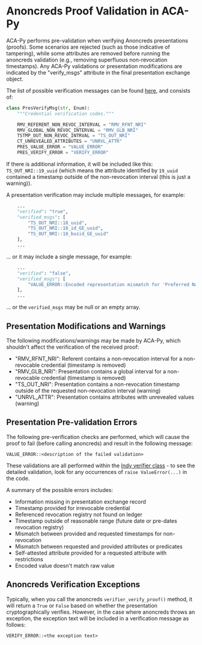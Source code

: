 # Anoncreds Proof Validation in ACA-Py

ACA-Py performs pre-validation when verifying Anoncreds presentations (proofs). Some scenarios are rejected (such as those indicative of tampering), while some attributes are removed before running the anoncreds validation (e.g., removing superfluous non-revocation timestamps). Any ACA-Py validations or presentation modifications are indicated by the "verify_msgs" attribute in the final presentation exchange object.

The list of possible verification messages can be found [here](https://github.com/hyperledger/aries-cloudagent-python/blob/0.12.0/aries_cloudagent/indy/verifier.py#L24), and consists of:

```python
class PresVerifyMsg(str, Enum):
    """Credential verification codes."""

    RMV_REFERENT_NON_REVOC_INTERVAL = "RMV_RFNT_NRI"
    RMV_GLOBAL_NON_REVOC_INTERVAL = "RMV_GLB_NRI"
    TSTMP_OUT_NON_REVOC_INTRVAL = "TS_OUT_NRI"
    CT_UNREVEALED_ATTRIBUTES = "UNRVL_ATTR"
    PRES_VALUE_ERROR = "VALUE_ERROR"
    PRES_VERIFY_ERROR = "VERIFY_ERROR"
```

If there is additional information, it will be included like this: `TS_OUT_NRI::19_uuid` (which means the attribute identified by `19_uuid` contained a timestamp outside of the non-revocation interval (this is just a warning)).

A presentation verification may include multiple messages, for example:

```python
    ...
    "verified": "true",
    "verified_msgs": [
        "TS_OUT_NRI::18_uuid",
        "TS_OUT_NRI::18_id_GE_uuid",
        "TS_OUT_NRI::18_busid_GE_uuid"
    ],
    ...
```

... or it may include a single message, for example:

```python
    ...
    "verified": "false",
    "verified_msgs": [
        "VALUE_ERROR::Encoded representation mismatch for 'Preferred Name'"
    ],
    ...
```

... or the `verified_msgs` may be null or an empty array.

## Presentation Modifications and Warnings

The following modifications/warnings may be made by ACA-Py, which shouldn't affect the verification of the received proof:

- "RMV_RFNT_NRI": Referent contains a non-revocation interval for a non-revocable credential (timestamp is removed)
- "RMV_GLB_NRI": Presentation contains a global interval for a non-revocable credential (timestamp is removed)
- "TS_OUT_NRI": Presentation contains a non-revocation timestamp outside of the requested non-revocation interval (warning)
- "UNRVL_ATTR": Presentation contains attributes with unrevealed values (warning)

## Presentation Pre-validation Errors

The following pre-verification checks are performed, which will cause the proof to fail (before calling anoncreds) and result in the following message:

```plaintext
VALUE_ERROR::<description of the failed validation>
```

These validations are all performed within the [Indy verifier class](https://github.com/hyperledger/aries-cloudagent-python/blob/0.12.0/aries_cloudagent/indy/verifier.py) - to see the detailed validation, look for any occurrences of `raise ValueError(...)` in the code.

A summary of the possible errors includes:

- Information missing in presentation exchange record
- Timestamp provided for irrevocable credential
- Referenced revocation registry not found on ledger
- Timestamp outside of reasonable range (future date or pre-dates revocation registry)
- Mismatch between provided and requested timestamps for non-revocation
- Mismatch between requested and provided attributes or predicates
- Self-attested attribute provided for a requested attribute with restrictions
- Encoded value doesn't match raw value

## Anoncreds Verification Exceptions

Typically, when you call the anoncreds `verifier_verify_proof()` method, it will return a `True` or `False` based on whether the presentation cryptographically verifies. However, in the case where anoncreds throws an exception, the exception text will be included in a verification message as follows:

```plaintext
VERIFY_ERROR::<the exception text>
```
